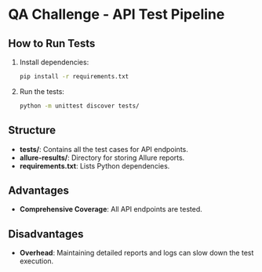 # QA Challenge -  API Test Pipeline

## How to Run Tests

1. Install dependencies:
    ```bash
    pip install -r requirements.txt
    ```

2. Run the tests:
    ```bash
    python -m unittest discover tests/
    ```

## Structure

- **tests/**: Contains all the test cases for API endpoints.
- **allure-results/**: Directory for storing Allure reports.
- **requirements.txt**: Lists Python dependencies.

## Advantages

- **Comprehensive Coverage**: All API endpoints are tested.

## Disadvantages

- **Overhead**: Maintaining detailed reports and logs can slow down the test execution.
